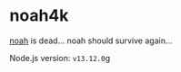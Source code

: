 # noah4k

[noah](https://noah.haje.org) is dead... noah should survive again...

Node.js version: `v13.12.0`g